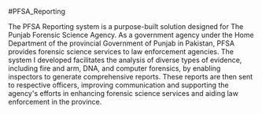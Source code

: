#PFSA_Reporting

The PFSA Reporting system is a purpose-built solution designed for The Punjab Forensic Science Agency. As a government agency under the Home Department of the provincial Government of Punjab in Pakistan, PFSA provides forensic science services to law enforcement agencies. The system I developed facilitates the analysis of diverse types of evidence, including fire and arm, DNA, and computer forensics, by enabling inspectors to generate comprehensive reports. These reports are then sent to respective officers, improving communication and supporting the agency's efforts in enhancing forensic science services and aiding law enforcement in the province.
